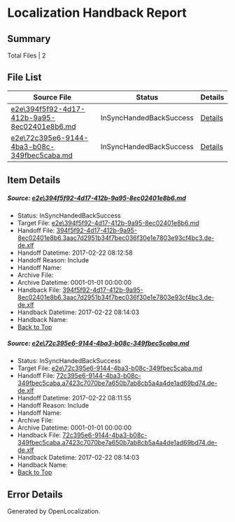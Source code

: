 # <a name='report-top'></a> Localization Handback Report

## Summary
 Total Files | 2

## File List
 Source File | Status | Details 
 ----------- | ------ | ------- 
 [e2e\394f5f92-4d17-412b-9a95-8ec02401e8b6.md](https://github.com/OpenLocalizationTestOrg/ol-test4/blob/4d16d17649b813b1cfd45c44c620b093c1a79d77/e2e/394f5f92-4d17-412b-9a95-8ec02401e8b6.md) | InSyncHandedBackSuccess | [Details](#556b74bda1982377ed1aae385d7a9372d22c308c1)
 [e2e\72c395e6-9144-4ba3-b08c-349fbec5caba.md](https://github.com/OpenLocalizationTestOrg/ol-test4/blob/4d16d17649b813b1cfd45c44c620b093c1a79d77/e2e/72c395e6-9144-4ba3-b08c-349fbec5caba.md) | InSyncHandedBackSuccess | [Details](#b55c6299ac6b2860f1b75bb3f2f34c7768d1af072)

## Item Details
##### <a name='556b74bda1982377ed1aae385d7a9372d22c308c1'></a> Source: [e2e\394f5f92-4d17-412b-9a95-8ec02401e8b6.md](https://github.com/OpenLocalizationTestOrg/ol-test4/blob/4d16d17649b813b1cfd45c44c620b093c1a79d77/e2e/394f5f92-4d17-412b-9a95-8ec02401e8b6.md)
* Status: InSyncHandedBackSuccess
* Target File: [e2e\394f5f92-4d17-412b-9a95-8ec02401e8b6.md](https://github.com/OpenLocalizationTestOrg/ol-test4-dede/blob/054a86de356d26e5c71f2752da294df6f23e7589/e2e/394f5f92-4d17-412b-9a95-8ec02401e8b6.md)
* Handoff File: [394f5f92-4d17-412b-9a95-8ec02401e8b6.3aac7d2951b34f7bec036f30e1e7803e93cf4bc3.de-de.xlf](https://github.com/OpenLocalizationTestOrg/ol-test4-handoff/blob/978d3903187c3b127d220839c5d01f49468c39c9/ol-handoff/OpenLocalizationTestOrg/ol-test4-dede/xinjiang/ht/394f5f92-4d17-412b-9a95-8ec02401e8b6.3aac7d2951b34f7bec036f30e1e7803e93cf4bc3.de-de.xlf)
* Handoff Datetime: 2017-02-22 08:12:58
* Handoff Reason: Include
* Handoff Name: 
* Archive File: 
* Archive Datetime: 0001-01-01 00:00:00
* Handback File: [394f5f92-4d17-412b-9a95-8ec02401e8b6.3aac7d2951b34f7bec036f30e1e7803e93cf4bc3.de-de.xlf](https://github.com/OpenLocalizationTestOrg/ol-test4-handback/blob/70b733afd0520b6f73e646dda63cf09e09fb7158/ol-handback/OpenLocalizationTestOrg/ol-test4-dede/xinjiang/ht/394f5f92-4d17-412b-9a95-8ec02401e8b6.3aac7d2951b34f7bec036f30e1e7803e93cf4bc3.de-de.xlf)
* Handback Datetime: 2017-02-22 08:14:03
* Handback Name: 
* [Back to Top](#report-top)

##### <a name='b55c6299ac6b2860f1b75bb3f2f34c7768d1af072'></a> Source: [e2e\72c395e6-9144-4ba3-b08c-349fbec5caba.md](https://github.com/OpenLocalizationTestOrg/ol-test4/blob/4d16d17649b813b1cfd45c44c620b093c1a79d77/e2e/72c395e6-9144-4ba3-b08c-349fbec5caba.md)
* Status: InSyncHandedBackSuccess
* Target File: [e2e\72c395e6-9144-4ba3-b08c-349fbec5caba.md](https://github.com/OpenLocalizationTestOrg/ol-test4-dede/blob/054a86de356d26e5c71f2752da294df6f23e7589/e2e/72c395e6-9144-4ba3-b08c-349fbec5caba.md)
* Handoff File: [72c395e6-9144-4ba3-b08c-349fbec5caba.a7423c7070be7a650b7ab8cb5a4a4de1ad69bd74.de-de.xlf](https://github.com/OpenLocalizationTestOrg/ol-test4-handoff/blob/871b871d917438d64d2b26b408d01ad9f61d3d80/ol-handoff/OpenLocalizationTestOrg/ol-test4-dede/xinjiang/ht/72c395e6-9144-4ba3-b08c-349fbec5caba.a7423c7070be7a650b7ab8cb5a4a4de1ad69bd74.de-de.xlf)
* Handoff Datetime: 2017-02-22 08:11:55
* Handoff Reason: Include
* Handoff Name: 
* Archive File: 
* Archive Datetime: 0001-01-01 00:00:00
* Handback File: [72c395e6-9144-4ba3-b08c-349fbec5caba.a7423c7070be7a650b7ab8cb5a4a4de1ad69bd74.de-de.xlf](https://github.com/OpenLocalizationTestOrg/ol-test4-handback/blob/70b733afd0520b6f73e646dda63cf09e09fb7158/ol-handback/OpenLocalizationTestOrg/ol-test4-dede/xinjiang/ht/72c395e6-9144-4ba3-b08c-349fbec5caba.a7423c7070be7a650b7ab8cb5a4a4de1ad69bd74.de-de.xlf)
* Handback Datetime: 2017-02-22 08:14:03
* Handback Name: 
* [Back to Top](#report-top)


## Error Details

Generated by OpenLocalization.
